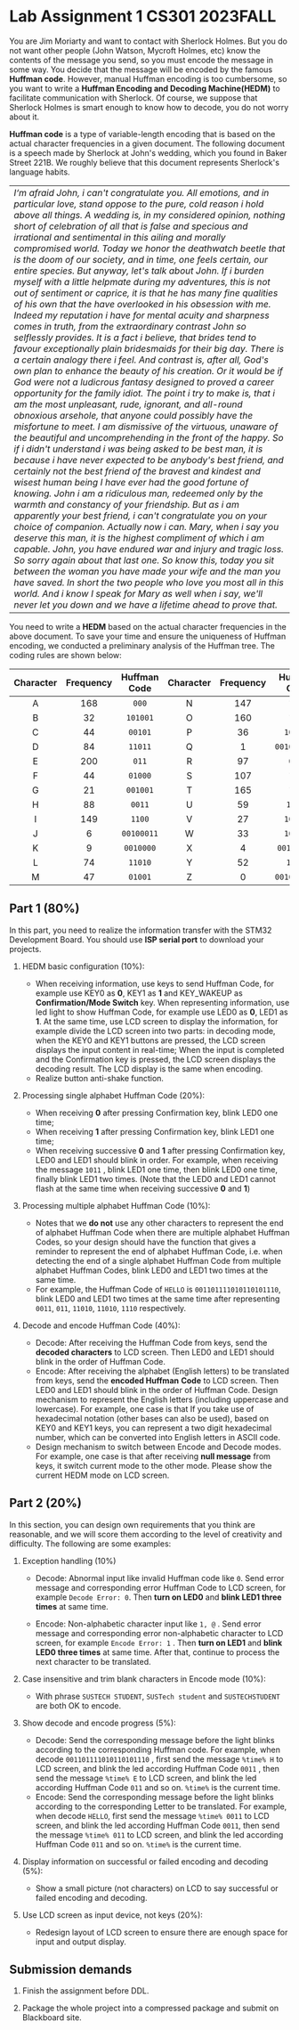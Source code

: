 # Lab Assignment 1 CS301 2023FALL

You are Jim Moriarty and want to contact with Sherlock Holmes. But you do not want other people (John Watson, Mycroft Holmes, etc) know the contents of the message you send, so you must encode the message in some way. You decide that the message will be encoded by the famous **Huffman code**. However, manual Huffman encoding is too cumbersome, so you want to write a **Huffman Encoding and Decoding Machine(HEDM)** to facilitate communication with Sherlock. Of course, we suppose that Sherlock Holmes is smart enough to know how to decode, you do not worry about it.

**Huffman code** is a type of variable-length encoding that is based on the actual character frequencies in a given document. The following document is a speech made by Sherlock at John's wedding, which you found in Baker Street 221B. We roughly believe that this document represents Sherlock's language habits.

|                                                              |
| ------------------------------------------------------------ |
| *I‘m afraid John, i can't congratulate you. All emotions, and in particular love, stand oppose to the pure, cold reason i hold above all things. A wedding is, in my considered opinion, nothing short of celebration of all that is false and specious and irrational and sentimental in this ailing and morally compromised world. Today we honor the deathwatch beetle that is the doom of our society, and in time, one feels certain, our entire species. But anyway, let's talk about John. If i burden myself with a little helpmate during my adventures, this is not out of sentiment or caprice, it is that he has many fine qualities of his own that the have overlooked in his obsession with me. Indeed my reputation i have for mental acuity and sharpness comes in truth, from the extraordinary contrast John so selflessly provides. It is a fact i believe, that brides tend to favour exceptionally plain bridesmaids for their big day. There is a certain analogy there i feel. And contrast is, after all, God's own plan to enhance the beauty of his creation. Or it would be if God were not a ludicrous fantasy designed to proved a career opportunity for the family idiot.  The point i try to make is, that i am the most unpleasant, rude, ignorant, and all-round obnoxious arsehole, that anyone could possibly have the misfortune to meet. I am dismissive of the virtuous, unaware of the beautiful and uncomprehending in the front of the happy. So if i didn't understand i was being asked to be best man, it is because i have never expected to be anybody's best friend, and certainly not the best friend of the bravest and kindest and wisest human being I have ever had the good fortune of knowing. John i am a ridiculous man, redeemed only by the warmth and constancy of your friendship. But as i am apparently your best friend, i can't congratulate you on your choice of companion. Actually now i can. Mary, when i say you deserve this man, it is the highest compliment of which i am capable. John, you have endured war and injury and tragic loss. So sorry again about that last one. So know this, today you sit between the woman you have made your wife and the man you have saved. In short the two people who love you most all in this world. And i know I speak for Mary as well when i say, we'll never let you down and we have a lifetime ahead to prove that.* |



You need to write a **HEDM** based on the actual character frequencies in the above document. To save your time and ensure the uniqueness of Huffman encoding, we conducted a preliminary analysis of the Huffman tree. The coding rules are shown below:

| **Character** | Frequency | Huffman Code | **Character** | Frequency | Huffman Code |
| :-----------: | :-------: | :----------: | :-----------: | :-------: | :----------: |
|       A       |    168    |    `000`     |       N       |    147    |    `1011`    |
|       B       |    32     |   `101001`   |       O       |    160    |    `1110`    |
|       C       |    44     |   `00101`    |       P       |    36     |   `101011`   |
|       D       |    84     |   `11011`    |       Q       |     1     | `0010001001` |
|       E       |    200    |    `011`     |       R       |    97     |    `0101`    |
|       F       |    44     |   `01000`    |       S       |    107    |    `1000`    |
|       G       |    21     |   `001001`   |       T       |    165    |    `1111`    |
|       H       |    88     |    `0011`    |       U       |    59     |   `10011`    |
|       I       |    149    |    `1100`    |       V       |    27     |   `101000`   |
|       J       |     6     |  `00100011`  |       W       |    33     |   `101010`   |
|       K       |     9     |  `0010000`   |       X       |     4     | `001000101`  |
|       L       |    74     |   `11010`    |       Y       |    52     |   `10010`    |
|       M       |    47     |   `01001`    |       Z       |     0     | `0010001000` |



## **Part 1 (80%)**

In this part, you need to realize the information transfer with the STM32 Development Board. You should use **ISP serial port** to download your projects.

1. HEDM basic configuration (10%):

   - When receiving information, use keys to send Huffman Code, for example use KEY0 as **0**, KEY1 as **1**  and KEY_WAKEUP as **Confirmation/Mode Switch** key. When representing information, use led light to show Huffman Code, for example use LED0 as **0**, LED1 as **1**. At the same time, use LCD screen to display the information, for example divide the LCD screen into two parts: in decoding mode, when the KEY0 and KEY1 buttons are pressed, the LCD screen displays the input content in real-time; When the input is completed and the Confirmation key is pressed, the LCD screen displays the decoding result. The LCD display is the same when encoding.  
   - Realize button anti-shake function.

2. Processing single alphabet Huffman Code (20%):

   - When receiving **0** after pressing Confirmation key, blink LED0 one time;
   - When receiving **1** after pressing Confirmation key, blink LED1 one time;
   - When receiving successive **0** and **1** after pressing Confirmation key, LED0 and LED1 should blink in order. For example, when receiving the message `1011` , blink LED1 one time, then blink LED0 one time, finally blink LED1 two times. (Note that the LED0 and LED1 cannot flash at the same time when receiving successive **0** and **1**)

3. Processing multiple alphabet Huffman Code (10%):

   - Notes that we **do not** use any other characters to represent the end of alphabet Huffman Code when there are multiple alphabet Huffman Codes, so your design should have the function that gives a reminder to represent the end of alphabet Huffman Code, i.e. when detecting the end of a single alphabet Huffman Code from multiple alphabet Huffman Codes, blink LED0 and LED1 two times at the same time.
   - For example, the Huffman Code of `HELLO` is `001101111010110101110`, blink LED0 and LED1 two times at the same time after representing `0011`, `011`, `11010`, `11010`, `1110`  respectively.

4. Decode and encode Huffman Code (40%):

   - Decode: After receiving the Huffman Code from keys, send the **decoded characters** to LCD screen. Then LED0 and LED1 should blink in the order of Huffman Code.
   - Encode: After receiving the alphabet (English letters) to be translated from keys, send the **encoded Huffman** **Code** to LCD screen. Then LED0 and LED1 should blink in the order of Huffman Code. Design mechanism to represent the English letters (including uppercase and lowercase). For example, one case is that If you take use of hexadecimal notation (other bases can also be used), based on KEY0 and KEY1 keys, you can represent a two digit hexadecimal number, which can be converted into English letters in ASCII code.
   - Design mechanism to switch between Encode and Decode modes. For example, one case is that after receiving **null message** from keys, it switch current mode to the other mode. Please show the current HEDM mode on LCD screen.

   

## Part 2 (20%)

In this section, you can design own requirements that you think are reasonable, and we will score them according to the level of creativity and difficulty. The following are some examples:

1. Exception handling (10%)

   - Decode: Abnormal input like invalid Huffman code like `0`. Send error message and corresponding error Huffman Code to LCD screen, for example `Decode Error: 0`. Then **turn on LED0** and **blink LED1 three times** at same time. 

   - Encode: Non-alphabetic character input like `1, @` . Send error message and corresponding error non-alphabetic character to LCD screen, for example `Encode Error: 1` . Then **turn on LED1** and **blink LED0 three times** at same time. After that, continue to process the next character to be translated.

2. Case insensitive and trim blank characters in Encode mode (10%):

   - With phrase `SUSTECH STUDENT`,  `SUSTech student` and `SUSTECHSTUDENT` are both OK to encode.

3. Show decode and encode progress (5%):

   - Decode: Send the corresponding message before the light blinks according to the corresponding Huffman code. For example, when decode `001101111010110101110` , first send the message `%time% H` to LCD screen, and blink the led according Huffman Code `0011` , then send the message `%time% E` to LCD screen, and blink the led according Huffman Code `011` and so on. `%time%` is the current time.
   - Encode: Send the corresponding message before the light blinks according to the corresponding Letter to be translated. For example, when decode `HELLO`, first send the message `%time% 0011` to LCD screen, and blink the led according Huffman Code `0011`, then send the message `%time% 011` to LCD screen, and blink the led according Huffman Code `011` and so on. `%time%` is the current time.

4. Display information on successful or failed encoding and decoding (5%):

   - Show a small picture (not characters) on LCD to say successful or failed encoding and decoding.

5. Use LCD screen as input device, not keys (20%):

   - Redesign layout of LCD screen to ensure there are enough space for input and output display.

    

## **Submission demands**

1. Finish the assignment before DDL.

2. Package the whole project into a compressed package and submit on Blackboard site.